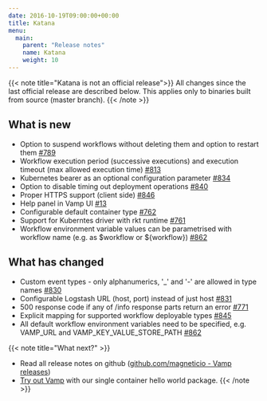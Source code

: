 ```yaml
---
date: 2016-10-19T09:00:00+00:00
title: Katana
menu:
  main:
    parent: "Release notes"
    name: Katana
    weight: 10
---
```


{{< note title="Katana is not an official release">}}
All changes since the last official release are described below. This applies only to binaries built from source (master branch). 
{{< /note >}}

## What is new
* Option to suspend workflows without deleting them and option to restart them [#789](https://github.com/magneticio/vamp/issues/789)
* Workflow execution period (successive executions) and execution timeout (max allowed execution time) [#813](https://github.com/magneticio/vamp/issues/813)
* Kubernetes bearer as an optional configuration parameter [#834](https://github.com/magneticio/vamp/issues/834)
* Option to disable timing out deployment operations [#840](https://github.com/magneticio/vamp/issues/840)
* Proper HTTPS support (client side) [#846](https://github.com/magneticio/vamp/issues/846)
* Help panel in Vamp UI [#13](https://github.com/magneticio/vamp-ui/issues/13)
* Configurable default container type [#762](https://github.com/magneticio/vamp/issues/762)
* Support for Kuberntes driver with rkt runtime [#761](https://github.com/magneticio/vamp/issues/761)
* Workflow environment variable values can be parametrised with workflow name (e.g. as $workflow or ${workflow}) [#862](https://github.com/magneticio/vamp/issues/862)

## What has changed
* Custom event types - only alphanumerics, '_' and '-' are allowed in type names [#830](https://github.com/magneticio/vamp/issues/830)
* Configurable Logstash URL (host, port) instead of just host [#831](https://github.com/magneticio/vamp/issues/831)
* 500 response code if any of /info response parts return an error [#771](https://github.com/magneticio/vamp/issues/771)
* Explicit mapping for supported workflow deployable types [#845](https://github.com/magneticio/vamp/issues/845)
* All default workflow environment variables need to be specified, e.g. VAMP_URL and VAMP_KEY_VALUE_STORE_PATH [#862](https://github.com/magneticio/vamp/issues/862)

{{< note title="What next?" >}}
* Read all release notes on github ([github.com/magneticio - Vamp releases](https://github.com/magneticio/vamp/releases))
* [Try out Vamp](/documentation/installation/hello-world) with our single container hello world package.
{{< /note >}}
